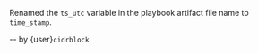 Renamed the `ts_utc` variable in the playbook artifact file name
to `time_stamp`.

-- by {user}`cidrblock`
